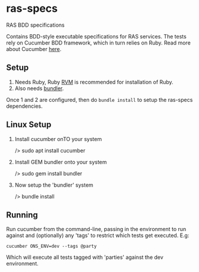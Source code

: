 # ras-specs
RAS BDD specifications

Contains BDD-style executable specifications for RAS services. The tests rely on Cucumber BDD framework, which in turn relies on Ruby. Read more about Cucumber [here](https://github.com/cucumber/cucumber-ruby).


## Setup

1. Needs Ruby, Ruby [RVM](https://rvm.io/) is recommended for installation of Ruby.
2. Also needs [bundler](http://bundler.io/).

Once 1 and 2 are configured, then do `bundle install` to setup the ras-specs dependencies.

## Linux Setup

1. Install cucumber onTO your system

	/> sudo apt install cucumber

2. Install GEM bundler onto your system

	/> sudo gem install bundler

3. Now setup the 'bundler' system

	/> bundle install



## Running

Run cucumber from the command-line, passing in the environment to run against and (optionally) any 'tags' to restrict which tests get executed. E.g:

``` Shell
cucumber ONS_ENV=dev --tags @party
```
Which will execute all tests tagged with 'parties' against the dev environment.
